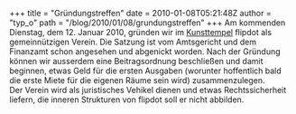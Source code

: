 +++
title = "Gründungstreffen"
date = 2010-01-08T05:21:48Z
author = "typ_o"
path = "/blog/2010/01/08/grundungstreffen"
+++
Am kommenden Dienstag, dem 12. Januar 2010, gründen wir im
[Kunsttempel](https://flipdot.org/blog/archives/47-Ab-jetzt-immer-Dienstags.html)
flipdot als gemeinnützigen Verein. Die Satzung ist vom Amtsgericht und
dem Finanzamt schon angesehen und abgenickt worden. Nach der Gründung
können wir ausserdem eine Beitragsordnung beschließen und damit
beginnen, etwas Geld für die ersten Ausgaben (worunter hoffentlich bald
die erste Miete für die eigenen Räume sein wird) zusammenzulegen.  
Der Verein wird als juristisches Vehikel dienen und etwas
Rechtssicherheit liefern, die inneren Strukturen von flipdot soll er
nicht abbilden.
